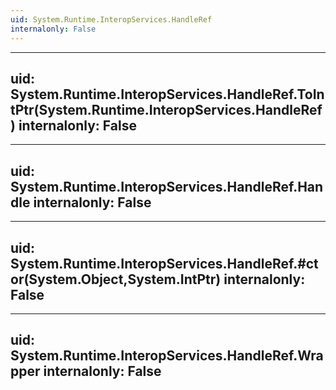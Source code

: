 ```yaml
---
uid: System.Runtime.InteropServices.HandleRef
internalonly: False
---
```


---
uid: System.Runtime.InteropServices.HandleRef.ToIntPtr(System.Runtime.InteropServices.HandleRef)
internalonly: False
---

---
uid: System.Runtime.InteropServices.HandleRef.Handle
internalonly: False
---

---
uid: System.Runtime.InteropServices.HandleRef.#ctor(System.Object,System.IntPtr)
internalonly: False
---

---
uid: System.Runtime.InteropServices.HandleRef.Wrapper
internalonly: False
---
